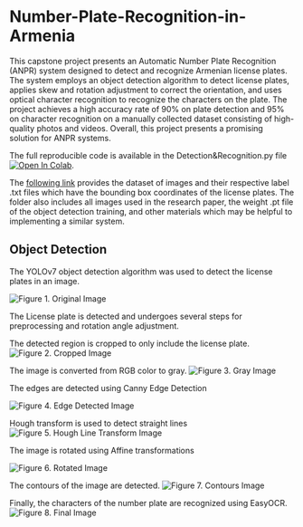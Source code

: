 # Number-Plate-Recognition-in-Armenia

This capstone project presents an Automatic Number Plate Recognition (ANPR) system designed to detect and 
recognize Armenian license plates. The system employs an object detection algorithm to detect license plates, 
applies skew and rotation adjustment to correct the orientation, and uses optical character recognition to recognize 
the characters on the plate. The project achieves a high accuracy rate of 90% on plate detection and 95% on 
character recognition on a manually collected dataset consisting of high-quality photos and videos. Overall, 
this project presents a promising solution for ANPR systems.

The full reproducible code is available in the Detection&Recognition.py file
[![Open In Colab](https://colab.research.google.com/assets/colab-badge.svg)](https://colab.research.google.com/drive/1vFEyAeCmFb8QFZWE57XC9f177INedpqh?usp=sharing). 

The [following link](https://drive.google.com/drive/folders/1n1fak5Y7me_ifWcE9PARYmaqWE6sw-e-?usp=share_link) provides the dataset of images and their respective label .txt files which have the bounding box coordinates of 
the license plates. The folder also includes all images used in the research paper, the weight .pt file of the object detection training,
and other materials which may be helpful to implementing a similar system. 

## Object Detection

The YOLOv7 object detection algorithm was used to detect the license plates in an image.

![Figure 1. Original Image](https://drive.google.com/uc?export=view&id=1RAIC18q_jIc5eMi63vKRrD9lEmm2lxwu)

The License plate is detected and undergoes several steps for preprocessing and rotation angle adjustment. 

The detected region is cropped to only include the license plate. 
![Figure 2. Cropped Image](https://drive.google.com/uc?export=view&id=1uGPbxJLtoBPLJQB4AVqiB9Ij9ed_kzn0)

The image is converted from RGB color to gray. 
![Figure 3. Gray Image](https://drive.google.com/uc?export=view&id=11abSPW4rsaSmKBE_LUKEual_ezVDdYzI)

The edges are detected using Canny Edge Detection

![Figure 4. Edge Detected Image](https://drive.google.com/uc?export=view&id=1gvVY0EUhtHHdbEC9SfTbbfPtVypn_BLN)

Hough transform is used to detect straight lines
![Figure 5. Hough Line Transform Image](https://drive.google.com/uc?export=view&id=15axv6HudhHqY91rFf-OkvAKmnrn5qvqW)

The image is rotated using Affine transformations

![Figure 6. Rotated Image](https://drive.google.com/uc?export=view&id=1h6fOZiz5maWWfiM59-RRmQnHsax8QzxL)

The contours of the image are detected. 
![Figure 7. Contours Image](https://drive.google.com/uc?export=view&id=1v333umN_MTOMKyOVLIePnPmf0-pr1wfb)

Finally, the characters of the number plate are recognized using EasyOCR.
![Figure 8. Final Image](https://drive.google.com/uc?export=view&id=1k1V9ZaeMn6LHq0cyw5MkzKxyiQBjpSJo)
